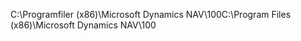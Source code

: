 <span data-ttu-id="e13df-101">C:\\Programfiler \(x86\)\\Microsoft Dynamics NAV\\100</span><span class="sxs-lookup"><span data-stu-id="e13df-101">C:\\Program Files \(x86\)\\Microsoft Dynamics NAV\\100</span></span>